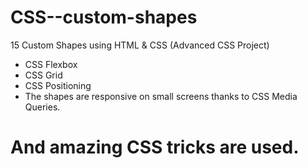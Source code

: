 # CSS--custom-shapes
15 Custom Shapes using HTML &amp; CSS (Advanced CSS Project)


* CSS Flexbox
* CSS Grid 
* CSS Positioning
* The shapes are responsive on small screens thanks to CSS Media Queries.

# And amazing CSS tricks are used.


